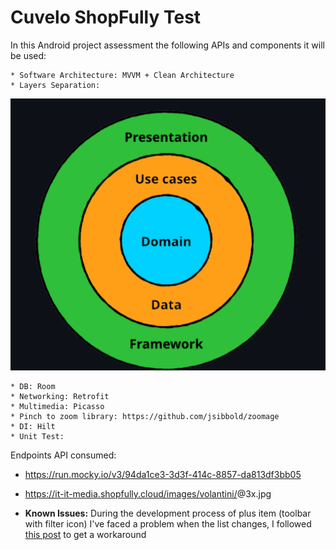 # Cuvelo ShopFully Test

In this Android project assessment the following APIs and components it will be used: 

    * Software Architecture: MVVM + Clean Architecture
    * Layers Separation:

![Layers Separation used in this project](https://github.com/LeaCuvelo/CuveloShopFullyTest/blob/main/MVVM-CleanArchitectureLayers.png)

    * DB: Room
    * Networking: Retrofit
    * Multimedia: Picasso
    * Pinch to zoom library: https://github.com/jsibbold/zoomage
    * DI: Hilt
    * Unit Test: 


Endpoints API consumed:

* https://run.mocky.io/v3/94da1ce3-3d3f-414c-8857-da813df3bb05

* https://it-it-media.shopfully.cloud/images/volantini/<id>@3x.jpg

* **Known Issues:** During the development process of plus item (toolbar with filter icon) I've faced a problem when the 
                list changes, I followed  [this post](https://stackoverflow.com/questions/31759171/recyclerview-and-java-lang-indexoutofboundsexception-inconsistency-detected-in?page=1&tab=votes#tab-top) to get a workaround
